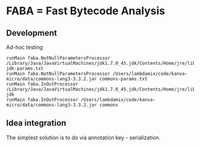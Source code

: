 # FABA = Fast Bytecode Analysis

## Development

Ad-hoc testing

    runMain faba.NotNullParametersProcessor /Library/Java/JavaVirtualMachines/jdk1.7.0_45.jdk/Contents/Home/jre/lib/rt.jar jdk-params.txt
    runMain faba.NotNullParametersProcessor /Users/lambdamix/code/kanva-micro/data/commons-lang3-3.3.2.jar commons-params.txt
    runMain faba.InOutProcessor /Library/Java/JavaVirtualMachines/jdk1.7.0_45.jdk/Contents/Home/jre/lib/rt.jar jdk
    runMain faba.InOutProcessor /Users/lambdamix/code/kanva-micro/data/commons-lang3-3.3.2.jar commons


## Idea integration

The simplest solution is to do via annotation key - serialization.
